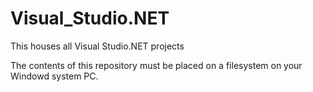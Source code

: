 # Visual_Studio.NET
This houses all Visual Studio.NET projects

The contents of this repository must be placed on a filesystem on your Windowd system PC.
